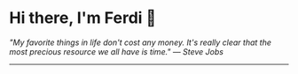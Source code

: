 <h1>Hi there, I'm Ferdi 👋</h1>

<p><em>
  "My favorite things in life don't cost any money. It's really clear that the most precious resource we all have is time." — Steve Jobs
</em></p>

---
